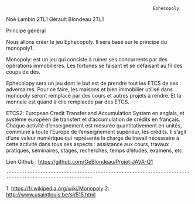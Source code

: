 				                                      		Ephecopoly

 Noé Lambin 2TL1
 Gérault Blondeau 2TL1



Principe général

Nous allons créer le jeu Ephecopoly. Il sera basé sur le principe du monopoly1.

Monopoly: est un jeu qui consiste à ruiner ses concurrents par des opérations immobilières. Les fortunes se faisant et se défaisant au fil des coups de dés.

Ephecolopy sera un jeu dont le but est de prendre tout les ETCS de ses adversaires. Pour ce faire, les maisons et bien immobilier utilisé dans monopoly seront remplacé par des cours et autres projets à rendre. Et la monnaie est quand à elle remplacée par des ETCS.










ETCS2: European Credit Transfer and Accumulation System en anglais, et système européen de 	transfert et d’accumulation de crédits en français. Chaque activité d’enseignement est 	mesurée quantitativement en unités, commune à toute l’Europe de l’enseignement supérieur, 	les crédits. Il s’agit d’une valeur numérique qui représente la charge de travail nécessaire à 	cette activité dans tous ses aspects : assistance aux cours, travaux pratiques, séminaires, 	stages, recherches, temps d’études, examens, etc.









Lien Github : https://github.com/GeBlondeau/Projet-JAVA-Q1

	-------------------------------------------------------------------------------------------------------


 1: https://fr.wikipedia.org/wiki/Monopoly
 2: http://www.usaintlouis.be/sl/515.html
